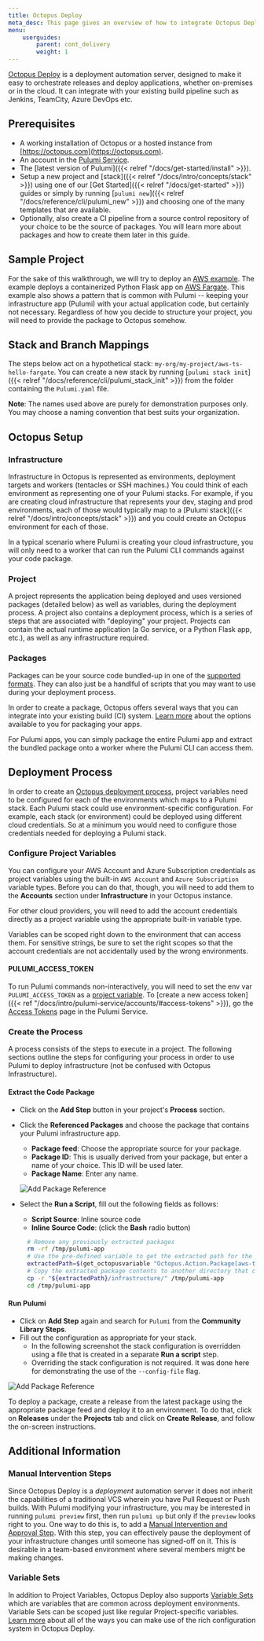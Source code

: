 ```yaml
---
title: Octopus Deploy
meta_desc: This page gives an overview of how to integrate Octopus Deploy with a Pulumi program.
menu:
    userguides:
        parent: cont_delivery
        weight: 1
---
```


[Octopus Deploy](https://octopus.com) is a deployment automation server, designed to make it easy to orchestrate releases and deploy applications, whether on-premises or in the cloud. It can integrate with your existing build pipeline such as Jenkins, TeamCity, Azure DevOps etc.

## Prerequisites

- A working installation of Octopus or a hosted instance from [https://octopus.com](https://octopus.com).
- An account in the [Pulumi Service](https://app.pulumi.com).
- The [latest version of Pulumi]({{< relref "/docs/get-started/install" >}}).
- Setup a new project and [stack]({{< relref "/docs/intro/concepts/stack" >}}) using one of our [Get Started]({{< relref "/docs/get-started" >}}) guides or simply by running [`pulumi new`]({{< relref "/docs/reference/cli/pulumi_new" >}})
and choosing one of the many templates that are available.
- Optionally, also create a CI pipeline from a source control repository of your choice to be the source of packages. You will learn more about packages and how to create them later in this guide.

## Sample Project

For the sake of this walkthrough, we will try to deploy an [AWS example](https://github.com/pulumi/examples/tree/master/aws-ts-hello-fargate). The example deploys a containerized Python Flask app on [AWS Fargate](https://aws.amazon.com/fargate/). This example also shows a pattern that is common with Pulumi -- keeping your infrastructure app (Pulumi) with your actual application code, but certainly not necessary. Regardless of how you decide to structure your project, you will need to provide the package to Octopus somehow.

## Stack and Branch Mappings

The steps below act on a hypothetical stack: `my-org/my-project/aws-ts-hello-fargate`.
You can create a new stack by running [`pulumi stack init`]({{< relref "/docs/reference/cli/pulumi_stack_init" >}}) from the folder containing the `Pulumi.yaml` file.

**Note**: The names used above are purely for demonstration purposes only.
You may choose a naming convention that best suits your organization.

## Octopus Setup

### Infrastructure

Infrastructure in Octopus is represented as environments, deployment targets and workers (tentacles or SSH machines.) You could think of each environment as representing one of your Pulumi stacks. For example, if you are creating cloud infrastructure that represents your dev, staging and prod environments, each of those would typically map to a [Pulumi stack]({{< relref "/docs/intro/concepts/stack" >}}) and you could create an Octopus environment for each of those.

In a typical scenario where Pulumi is creating your cloud infrastructure, you will only need to a worker that can run the Pulumi CLI commands against your code package.

### Project

A project represents the application being deployed and uses versioned packages (detailed below) as well as variables, during the deployment process. A project also contains a deployment process, which is a series of steps that are associated with "deploying" your project. Projects can contain the actual runtime application (a Go service, or a Python Flask app, etc.), as well as any infrastructure required.

### Packages

Packages can be your source code bundled-up in one of the [supported formats](https://octopus.com/docs/packaging-applications#supported-formats). They can also just be a handlful of scripts that you may want to use during your deployment process.

In order to create a package, Octopus offers several ways that you can integrate into your existing build (CI) system. [Learn more](https://octopus.com/docs/packaging-applications/create-packages) about the options available to you for packaging your apps.

For Pulumi apps, you can simply package the entire Pulumi app and extract the bundled package onto a worker where the Pulumi CLI can access them.

## Deployment Process

In order to create an [Octopus deployment process](https://octopus.com/docs/deployment-process), project variables need to be configured for each of the environments which maps to a Pulumi stack. Each Pulumi stack could use environment-specific configuration. For example, each stack (or environment) could be deployed using different cloud credentials. So at a minimum you would need to configure those credentials needed for deploying a Pulumi stack.

### Configure Project Variables

You can configure your AWS Account and Azure Subscription credentials as project variables using the built-in `AWS Account` and `Azure Subscription` variable types. Before you can do that, though, you will need to add them to the **Accounts** section under **Infrastructure** in your Octopus instance.

For other cloud providers, you will need to add the account credentials directly as a project variable using the appropriate built-in variable type.

Variables can be scoped right down to the environment that can access them. For sensitive strings, be sure to set the right scopes so that the account credentials are not accidentally used by the wrong environments.

#### PULUMI_ACCESS_TOKEN

To run Pulumi commands non-interactively, you will need to set the env var `PULUMI_ACCESS_TOKEN` as a [project variable](https://octopus.com/docs/deployment-process/variables). To [create a new access token]({{< ref "/docs/intro/pulumi-service/accounts/#access-tokens" >}}), go the [Access Tokens](https://app.pulumi.com/account/tokens) page in the Pulumi Service.

### Create the Process

A process consists of the steps to execute in a project. The following sections outline the steps for configuring your process in order to use Pulumi to deploy infrastructure (not be confused with Octopus Infrastructure).

#### Extract the Code Package

- Click on the **Add Step** button in your project's **Process** section.
- Click the **Referenced Packages** and choose the package that contains your Pulumi infrastructure app.
    - **Package feed**: Choose the appropriate source for your package.
    - **Package ID**: This is usually derived from your package, but enter a name of your choice. This ID will be used later.
    - **Package Name**: Enter any name.

  ![Add Package Reference](/images/docs/guides/continuous-delivery/octopus-deploy/package-reference.png)

- Select the **Run a Script**, fill out the following fields as follows:
    - **Script Source**: Inline source code
    - **Inline Source Code**: (click the **Bash** radio button)

    ```bash
      # Remove any previously extracted packages
      rm -rf /tmp/pulumi-app
      # Use the pre-defined variable to get the extracted path for the package.
      extractedPath=$(get_octopusvariable "Octopus.Action.Package[aws-typescript].ExtractedPath")
      # Copy the extracted package contents to another directory that can be accessed by other steps.
      cp -r "${extractedPath}/infrastructure/" /tmp/pulumi-app
      cd /tmp/pulumi-app
    ```

#### Run Pulumi

- Click on **Add Step** again and search for `Pulumi` from the **Community Library Steps**.
- Fill out the configuration as appropriate for your stack.
    - In the following screenshot the stack configuration is overridden using a file that is created in a separate **Run a script** step.
    - Overriding the stack configuration is not required. It was done here for demonstrating the use of the `--config-file` flag.

![Add Package Reference](/images/docs/guides/continuous-delivery/octopus-deploy/run-pulumi.png)

To deploy a package, create a release from the latest package using the appropriate package feed and deploy it to an environment.
To do that, click on **Releases** under the **Projects** tab and click on **Create Release**, and follow the on-screen instructions.

## Additional Information

### Manual Intervention Steps

Since Octopus Deploy is a _deployment_ automation server it does not inherit the capabilities of a traditional VCS wherein you have Pull Request or Push builds. With Pulumi modifying your infrastructure, you may be interested in running `pulumi preview` first, then run `pulumi up` but only if the `preview` looks right to you. One way to do this is, to add a [Manual Intervention and Approval Step](https://octopus.com/docs/deployment-process/steps/manual-intervention-and-approvals). With this step, you can effectively pause the deployment of your infrastructure changes until someone has signed-off on it. This is desirable in a team-based environment where several members might be making changes.

### Variable Sets

In addition to Project Variables, Octopus Deploy also supports [Variable Sets](https://octopus.com/docs/deployment-process/variables/library-variable-sets) which are variables that are common across deployment environments. Variable Sets can be scoped just like regular Project-specific variables. [Learn more](https://octopus.com/docs/deployment-process/variables) about all of the ways you can make use of the rich configuration system in Octopus Deploy.
